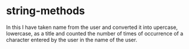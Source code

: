 # string-methods
In this I have taken name from the user and converted it into upercase, lowercase, as a title and counted the number of times of occurrence of a character entered by the user in the name of the user.
